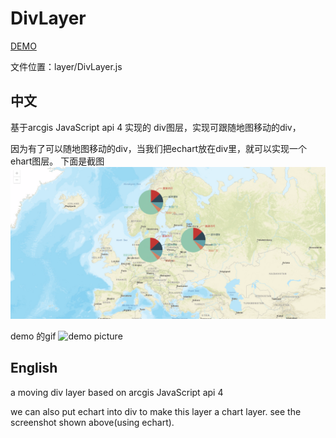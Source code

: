 # DivLayer
[DEMO](http://47.91.224.241:3000/DivLayer/)


文件位置：layer/DivLayer.js
## 中文



基于arcgis JavaScript api 4 实现的 div图层，实现可跟随地图移动的div，

因为有了可以随地图移动的div，当我们把echart放在div里，就可以实现一个ehart图层。
下面是截图
![demo picture](https://github.com/Baozi926/DivLayer/blob/master/echarts.png?raw=true)

demo 的gif
![demo picture](https://github.com/Baozi926/DivLayer/blob/master/echartLayer.gif?raw=true)


## English

a moving div layer based on arcgis JavaScript api 4

we can also put echart into div to make this layer a chart layer. see the screenshot shown above(using echart). 
